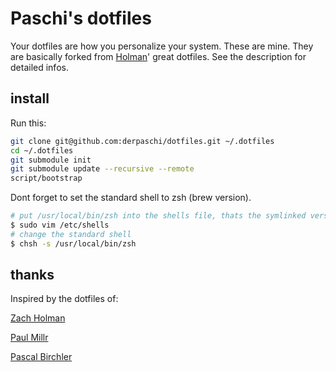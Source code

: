 # Paschi's dotfiles

Your dotfiles are how you personalize your system. These are mine. They are basically forked from
[Holman](https://github.com/holman/dotfiles)' great dotfiles. See the description for detailed infos.

## install

Run this:

```sh
git clone git@github.com:derpaschi/dotfiles.git ~/.dotfiles
cd ~/.dotfiles
git submodule init
git submodule update --recursive --remote
script/bootstrap
```

Dont forget to set the standard shell to zsh (brew version).

```sh
# put /usr/local/bin/zsh into the shells file, thats the symlinked version of homebrews zsh
$ sudo vim /etc/shells
# change the standard shell
$ chsh -s /usr/local/bin/zsh
```

## thanks

Inspired by the dotfiles of:

[Zach Holman](https://github.com/holman/dotfiles)

[Paul Millr](https://github.com/paulmillr/dotfiles)

[Pascal Birchler](https://github.com/swissspidy/dotfiles)

